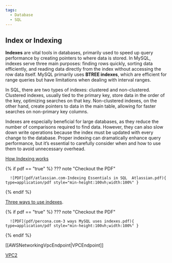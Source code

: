 ```yaml
---
tags:
  - Database
  - SQL
---
```


## Index or Indexing

**Indexes** are vital tools in databases, primarily used to speed up query performance by creating pointers to where data is stored. In MySQL, indexes serve three main purposes: finding rows quickly, sorting data efficiently, and reading data directly from the index without accessing the row data itself. MySQL primarily uses **BTREE indexes**, which are efficient for range queries but have limitations when dealing with interval ranges.

In SQL, there are two types of indexes: clustered and non-clustered. Clustered indexes, usually tied to the primary key, store data in the order of the key, optimizing searches on that key. Non-clustered indexes, on the other hand, create pointers to data in the main table, allowing for faster searches on non-primary key columns.

Indexes are especially beneficial for large databases, as they reduce the number of comparisons required to find data. However, they can also slow down write operations because the index must be updated with every change to the database. Proper indexing can dramatically enhance query performance, but it’s essential to carefully consider when and how to use them to avoid unnecessary overhead.

[How Indexing works](https://www.atlassian.com/data/sql/how-indexing-works)

{% if pdf == "true" %}
??? note "Checkout the PDF"

      ![PDF](pdf/atlassian.com-Indexing Essentials in SQL  Atlassian.pdf){ type=application/pdf style="min-height:100vh;width:100%" }
{% endif %}

[Three ways to use indexes](https://www.percona.com/blog/3-ways-mysql-uses-indexes/).

{% if pdf == "true" %}
??? note "Checkout the PDF"

      ![PDF](pdf/percona.com-3 ways MySQL uses indexes.pdf){ type=application/pdf style="min-height:100vh;width:100%" }
{% endif %}




[[AWSNetworkingVpcEndpoint|VPCEndpoint]]


[VPC2](../../AWS/Networking/vpcendpoint.md)




